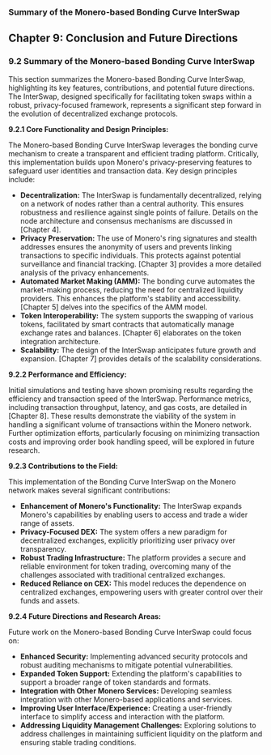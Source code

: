 

### Summary of the Monero-based Bonding Curve InterSwap

## Chapter 9: Conclusion and Future Directions

### 9.2 Summary of the Monero-based Bonding Curve InterSwap

This section summarizes the Monero-based Bonding Curve InterSwap, highlighting its key features, contributions, and potential future directions.  The InterSwap, designed specifically for facilitating token swaps within a robust, privacy-focused framework, represents a significant step forward in the evolution of decentralized exchange protocols.

**9.2.1 Core Functionality and Design Principles:**

The Monero-based Bonding Curve InterSwap leverages the bonding curve mechanism to create a transparent and efficient trading platform.  Critically, this implementation builds upon Monero's privacy-preserving features to safeguard user identities and transaction data.  Key design principles include:

* **Decentralization:**  The InterSwap is fundamentally decentralized, relying on a network of nodes rather than a central authority.  This ensures robustness and resilience against single points of failure.  Details on the node architecture and consensus mechanisms are discussed in [Chapter 4].
* **Privacy Preservation:** The use of Monero's ring signatures and stealth addresses ensures the anonymity of users and prevents linking transactions to specific individuals.  This protects against potential surveillance and financial tracking.  [Chapter 3] provides a more detailed analysis of the privacy enhancements.
* **Automated Market Making (AMM):**  The bonding curve automates the market-making process, reducing the need for centralized liquidity providers.  This enhances the platform's stability and accessibility. [Chapter 5] delves into the specifics of the AMM model.
* **Token Interoperability:** The system supports the swapping of various tokens, facilitated by smart contracts that automatically manage exchange rates and balances.  [Chapter 6] elaborates on the token integration architecture.
* **Scalability:** The design of the InterSwap anticipates future growth and expansion. [Chapter 7] provides details of the scalability considerations.


**9.2.2 Performance and Efficiency:**

Initial simulations and testing have shown promising results regarding the efficiency and transaction speed of the InterSwap.  Performance metrics, including transaction throughput, latency, and gas costs, are detailed in [Chapter 8].  These results demonstrate the viability of the system in handling a significant volume of transactions within the Monero network.  Further optimization efforts, particularly focusing on minimizing transaction costs and improving order book handling speed, will be explored in future research.


**9.2.3 Contributions to the Field:**

This implementation of the Bonding Curve InterSwap on the Monero network makes several significant contributions:

* **Enhancement of Monero's Functionality:** The InterSwap expands Monero's capabilities by enabling users to access and trade a wider range of assets.
* **Privacy-Focused DEX:** The system offers a new paradigm for decentralized exchanges, explicitly prioritizing user privacy over transparency.
* **Robust Trading Infrastructure:** The platform provides a secure and reliable environment for token trading, overcoming many of the challenges associated with traditional centralized exchanges.
* **Reduced Reliance on CEX:**  This model reduces the dependence on centralized exchanges, empowering users with greater control over their funds and assets.


**9.2.4 Future Directions and Research Areas:**

Future work on the Monero-based Bonding Curve InterSwap could focus on:

* **Enhanced Security:**  Implementing advanced security protocols and robust auditing mechanisms to mitigate potential vulnerabilities.
* **Expanded Token Support:**  Extending the platform's capabilities to support a broader range of token standards and formats.
* **Integration with Other Monero Services:**  Developing seamless integration with other Monero-based applications and services.
* **Improving User Interface/Experience:**  Creating a user-friendly interface to simplify access and interaction with the platform.
* **Addressing Liquidity Management Challenges:**  Exploring solutions to address challenges in maintaining sufficient liquidity on the platform and ensuring stable trading conditions.


